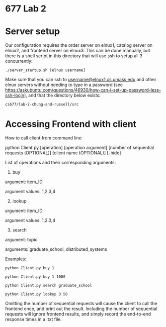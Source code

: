 # 677 Lab 2

# Server setup

Our configuration requires the order server on elnux1, catalog server on elnux2, and frontend server on elnux3.  This can be done manually, but there is a shell script in this directory that will use ssh to setup all 3 concurrently:

    ./server_startup.sh [elnux username]
    
Make sure that you can ssh to username@elnux1.cs.umass.edu and other elnux servers without needing to type in a password (see https://askubuntu.com/questions/46930/how-can-i-set-up-password-less-ssh-login), and that the directory below exists:

    cs677/lab-2-chung-and-russell/src

# Accessing Frontend with client

How to call client from command line:

  python Client.py [operation] [operation argument] [number of sequential requests (OPTIONAL)] [client name (OPTIONAL)] [-hide]

List of operations and their corresponding arguments:

  1. buy
  
  argument: item_ID
    
  argument values: 1,2,3,4
    
  2. lookup
  
  argument: item_ID
    
  argument values: 1,2,3,4
    
  3. search
   
   argument: topic
    
   arguments: graduate_school, distributed_systems
    
Examples:

    python Client.py buy 1
  
    python Client.py buy 1 1000
  
    python Client.py search graduate_school
  
    python Client.py lookup 3 50
  
    
Omitting the number of sequential requests will cause the client to call the frontend once, and print out the result.
Including the number of sequential requests will ignore frontend results, and simply record the end-to-end response times in a .txt file.
